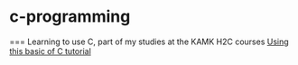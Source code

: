 # c-programming
===
Learning to use C, part of my studies at the KAMK H2C courses
[Using this basic of C tutorial](https://www.youtube.com/watch?v=KJgsSFOSQv0)
